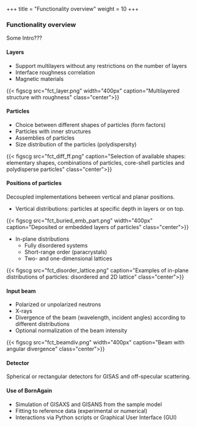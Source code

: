 +++
title = "Functionality overview"
weight = 10
+++

### Functionality overview

Some Intro???

#### Layers

* Support multilayers without any restrictions on the number of layers
* Interface roughness correlation
* Magnetic materials

{{< figscg src="fct_layer.png" width="400px" caption="Multilayered structure with roughness" class="center">}}

#### Particles

* Choice between different shapes of particles (form factors)
* Particles with inner structures
* Assemblies of particles
* Size distribution of the particles (polydispersity)

{{< figscg src="fct_diff_ff.png" caption="Selection of available shapes: elementary shapes, combinations of particles, core-shell particles and polydisperse particles" class="center">}}

#### Positions of particles

Decoupled implementations between vertical and planar positions.

* Vertical distributions: particles at specific depth in layers or on top.

{{< figscg src="fct_buried_emb_part.png" width="400px" caption="Deposited or embedded layers of particles" class="center">}}

* In-plane distributions
  * Fully disordered systems
  * Short-range order (paracrystals)
  * Two- and one-dimensional lattices

{{< figscg src="fct_disorder_lattice.png" caption="Examples of in-plane distributions of particles: disordered and 2D lattice" class="center">}}

#### Input beam

* Polarized or unpolarized neutrons
* X-rays
* Divergence of the beam (wavelength, incident angles) according to different distributions
* Optional normalization of the beam intensity

{{< figscg src="fct_beamdiv.png" width="400px" caption="Beam with angular divergence" class="center">}}

#### Detector

Spherical or rectangular detectors for GISAS and off-specular scattering.

#### Use of BornAgain

* Simulation of GISAXS and GISANS from the sample model
* Fitting to reference data (experimental or numerical)
* Interactions via Python scripts or Graphical User Interface (GUI)

